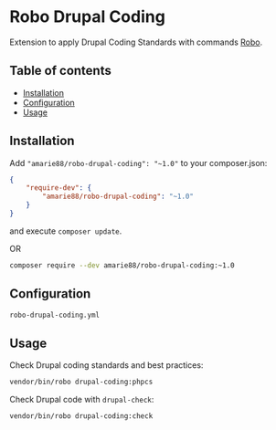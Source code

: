 # Robo Drupal Coding

Extension to apply Drupal Coding Standards with commands [Robo](http://robo.li/).

## Table of contents

- [Installation](#installation)
- [Configuration](#configuration)
- [Usage](#usage)

## Installation

Add `"amarie88/robo-drupal-coding": "~1.0"` to your composer.json:

```json
{
    "require-dev": {
        "amarie88/robo-drupal-coding": "~1.0"
    }
}
```

and execute `composer update`.

OR

```bash
composer require --dev amarie88/robo-drupal-coding:~1.0
```

## Configuration

```bash
robo-drupal-coding.yml
```

## Usage

Check Drupal coding standards and best practices:

```bash
vendor/bin/robo drupal-coding:phpcs
```

Check Drupal code with `drupal-check`:

```bash
vendor/bin/robo drupal-coding:check
```
